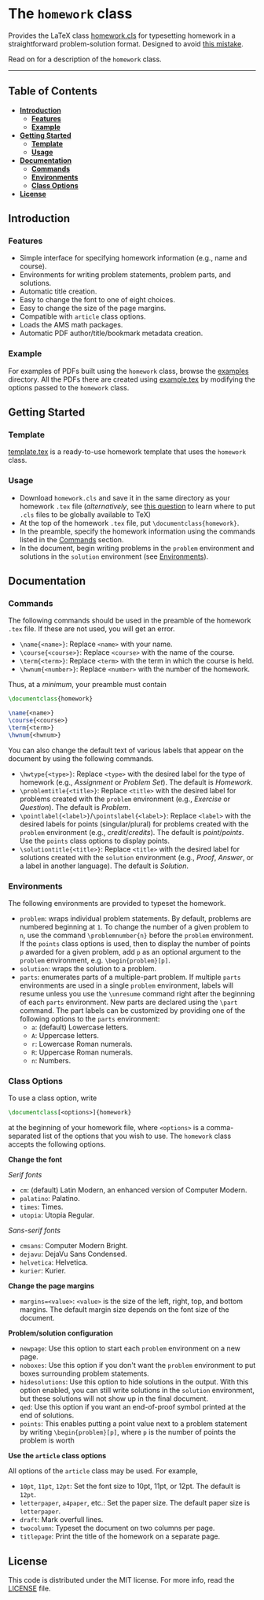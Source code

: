 # The `homework` class

Provides the LaTeX class [homework.cls](homework.cls) for typesetting homework
in a straightforward problem-solution format.
Designed to avoid [this mistake](http://tex.stackexchange.com/a/139878/23505).

Read on for a description of the `homework` class.

----


## Table of Contents

* [**Introduction**](#introduction)
  * [**Features**](#features)
  * [**Example**](#example)
* [**Getting Started**](#getting-started)
  * [**Template**](#template)
  * [**Usage**](#usage)
* [**Documentation**](#documentation)
  * [**Commands**](#commands)
  * [**Environments**](#environments)
  * [**Class Options**](#class-options)
* [**License**](#license)


## Introduction


### Features

* Simple interface for specifying homework information (e.g., name and course).
* Environments for writing problem statements, problem parts, and solutions.
* Automatic title creation.
* Easy to change the font to one of eight choices.
* Easy to change the size of the page margins.
* Compatible with `article` class options.
* Loads the AMS math packages.
* Automatic PDF author/title/bookmark metadata creation.


### Example

For examples of PDFs built using the `homework` class, browse the
[examples](examples/) directory.
All the PDFs there are created using [example.tex](examples/example.tex) by
modifying the options passed to the `homework` class.


## Getting Started


### Template

[template.tex](template.tex) is a ready-to-use homework template that uses the
`homework` class.


### Usage

* Download `homework.cls` and save it in the same directory as your homework
  `.tex` file (*alternatively*, see
  [this question](http://tex.stackexchange.com/questions/1137/) to learn where
  to put `.cls` files to be globally available to TeX)
* At the top of the homework `.tex` file, put `\documentclass{homework}`.
* In the preamble, specify the homework information using the commands listed in
  the [Commands](#commands) section.
* In the document, begin writing problems in the `problem` environment and
  solutions in the `solution` environment (see [Environments](#environments)).


## Documentation


### Commands

The following commands should be used in the preamble of the homework `.tex`
file.
If these are not used, you will get an error.

* `\name{<name>}`:
  Replace `<name>` with your name.
* `\course{<course>}`:
  Replace `<course>` with the name of the course.
* `\term{<term>}`:
  Replace `<term>` with the term in which the course is held.
* `\hwnum{<number>}`:
  Replace `<number>` with the number of the homework.

Thus, at a *minimum*, your preamble must contain

```tex
\documentclass{homework}

\name{<name>}
\course{<course>}
\term{<term>}
\hwnum{<hwnum>}
```

You can also change the default text of various labels that appear on the
document by using the following commands.

* `\hwtype{<type>}`:
  Replace `<type>` with the desired label for the type of homework (e.g.,
  *Assignment* or *Problem Set*).
  The default is *Homework*.
* `\problemtitle{<title>}`:
  Replace `<title>` with the desired label for problems created with the
  `problem` environment (e.g., *Exercise* or *Question*).
  The default is *Problem*.
* `\pointlabel{<label>}`/`\pointslabel{<label>}`:
  Replace `<label>` with the desired labels for points (singular/plural) for
  problems created with the `problem` environment (e.g., *credit*/*credits*).
  The default is *point*/*points*.
  Use the `points` class options to display points.
* `\solutiontitle{<title>}`:
  Replace `<title>` with the desired label for solutions created with the
  `solution` environment (e.g., *Proof*, *Answer*, or a label in another
  language).
  The default is *Solution*.


### Environments

The following environments are provided to typeset the homework.

* `problem`:
  wraps individual problem statements.
  By default, problems are numbered beginning at `1`.
  To change the number of a given problem to `n`, use the command
  `\problemnumber{n}` before the `problem` environment.
  If the `points` class options is used, then to display the number of points
  `p` awarded for a given problem, add `p` as an optional argument to the
  `problem` environment, e.g. `\begin{problem}[p]`.
* `solution`:
  wraps the solution to a problem.
* `parts`:
  enumerates parts of a multiple-part problem.
  If multiple `parts` environments are used in a single `problem` environment,
  labels will resume unless you use the `\unresume` command right after the
  beginning of each `parts` environment.
  New parts are declared using the `\part` command.
  The part labels can be customized by providing one of the following options to
  the `parts` environment:
    * `a`:
      (default) Lowercase letters.
    * `A`:
      Uppercase letters.
    * `r`:
      Lowercase Roman numerals.
    * `R`:
      Uppercase Roman numerals.
    * `n`:
      Numbers.


### Class Options

To use a class option, write

```tex
\documentclass[<options>]{homework}
```

at the beginning of your homework file, where `<options>` is a comma-separated
list of the options that you wish to use.
The `homework` class accepts the following options.

**Change the font**

*Serif fonts*

* `cm`:
  (default) Latin Modern, an enhanced version of Computer Modern.
* `palatino`:
  Palatino.
* `times`:
  Times.
* `utopia`:
  Utopia Regular.

*Sans-serif fonts*

* `cmsans`:
  Computer Modern Bright.
* `dejavu`:
  DejaVu Sans Condensed.
* `helvetica`:
  Helvetica.
* `kurier`:
  Kurier.


**Change the page margins**

* `margins=<value>`:
  `<value>` is the size of the left, right, top, and bottom margins.
  The default margin size depends on the font size of the document.


**Problem/solution configuration**

* `newpage`:
  Use this option to start each `problem` environment on a new page.
* `noboxes`:
  Use this option if you don't want the `problem` environment to put boxes
  surrounding problem statements.
* `hidesolutions`:
  Use this option to hide solutions in the output.
  With this option enabled, you can still write solutions in the `solution`
  environment, but these solutions will not show up in the final document.
* `qed`:
  Use this option if you want an end-of-proof symbol printed at the end of
  solutions.
* `points`:
  This enables putting a point value next to a problem statement by writing
  `\begin{problem}[p]`, where `p` is the number of points the problem is worth


**Use the `article` class options**

All options of the `article` class may be used. For example,

* `10pt`, `11pt`, `12pt`:
  Set the font size to 10pt, 11pt, or 12pt. The default is `12pt`.
* `letterpaper`, `a4paper`, etc.:
  Set the paper size. The default paper size is `letterpaper`.
* `draft`:
  Mark overfull lines.
* `twocolumn`:
  Typeset the document on two columns per page.
* `titlepage`:
  Print the title of the homework on a separate page.



## License

This code is distributed under the MIT license. For more info, read the
[LICENSE](LICENSE.txt) file.
